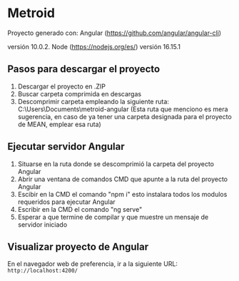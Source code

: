 # Metroid

Proyecto generado con: Angular (https://github.com/angular/angular-cli) 

versión 10.0.2. Node (https://nodejs.org/es/) versión 16.15.1

## Pasos para descargar el proyecto

1. Descargar el proyecto en .ZIP
2. Buscar carpeta comprimida en descargas
3. Descomprimir carpeta empleando la siguiente ruta: C:\Users<Nombre de usuario>\Documents<Carpeta del proyecto empleado para el curso MEAN>\metroid-angular (Esta ruta que menciono es mera sugerencia, en caso de ya tener una carpeta designada para el proyecto de MEAN, emplear esa ruta)

## Ejecutar servidor Angular

1. Situarse en la ruta donde se descomprimió la carpeta del proyecto Angular
2. Abrir una ventana de comandos CMD que apunte a la ruta del proyecto Angular
3. Escibir en la CMD el comando "npm i" esto instalara todos los modulos requeridos para ejecutar Angular
3. Escribir en la CMD el comando "ng serve"
4. Esperar a que termine de compilar y que muestre un mensaje de servidor iniciado

## Visualizar proyecto de Angular

En el navegador web de preferencia, ir a la siguiente URL: `http://localhost:4200/`
